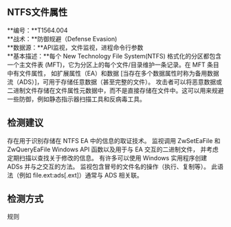 ## NTFS文件属性  
**编号：**T1564.004  
**战术：**防御规避（Defense Evasion)  
**数据源：**API监视，文件监视，进程命令行参数  
**基本描述：**每个 New Technology File System(NTFS) 格式化的分区都包含一个主文件表 (MFT)，它为分区上的每个文件/目录维护一条记录。在 MFT 条目中有文件属性， 如扩展属性（EA）和数据 [当存在多个数据属性时称为备用数据流（ADS）]，可用于存储任意数据（甚至完整的文件）。
攻击者可以将恶意数据或二进制文件存储在文件属性元数据中，而不是直接存储在文件中。这可以用来规避一些防御，例如静态指示器扫描工具和反病毒工具。  
## 检测建议  
存在用于识别存储在 NTFS EA 中的信息的取证技术。 监视调用 ZwSetEaFile 和 ZwQueryEaFile Windows API 函数以及用于与 EA 交互的二进制文件， 并考虑定期扫描以查找关于修改的信息。
有许多可以使用 Windows 实用程序创建 ADSs 并与之交互的方法。 监视包含冒号的文件名的操作（执行、复制等）。 此语法（例如 file.ext:ads[.ext]）通常与 ADS 相关联。  
## 检测方式  
规则
